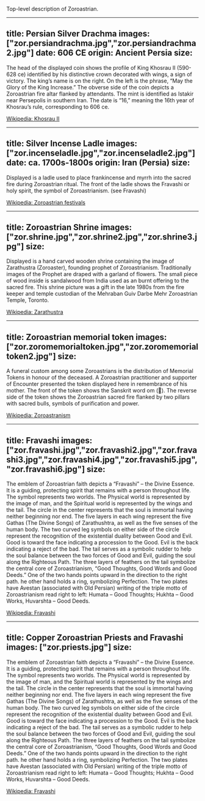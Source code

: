 Top-level description of Zoroastrian.

---
title: Persian Silver Drachma
images: ["zor.persiandrachma.jpg","zor.persiandrachma2.jpg"]
date: 606 CE
origin: Ancient Persia
size:
---
The head of the displayed coin shows the profile of King Khosrau II (590-628 ce) identified by his distinctive crown decorated with wings, a sign of victory. The king’s name is on the right. On the left is the phrase, “May the Glory of the King Increase.” The obverse side of the coin depicts a Zoroastrian fire altar flanked by attendants. The mint is identified as Istakir near Persepolis in southern Iran. The date is “16,” meaning the 16th year of Khosrau’s rule, corresponding to 606 ce.

[Wikipedia: Khosrau II](http://en.wikipedia.org/wiki/Khosrau_II)


---
title: Silver Incense Ladle
images: ["zor.incenseladle.jpg","zor.incenseladle2.jpg"]
date: ca. 1700s-1800s
origin: Iran (Persia)
size:
---
Displayed is a ladle used to place frankincense and myrrh into the sacred fire during Zoroastrian ritual. The front of the ladle shows the Fravashi or holy spirit, the symbol of Zoroastrianism. (see Fravashi)

[Wikipedia: Zoroastrian festivals](http://en.wikipedia.org/wiki/Zoroastrian_festivals)


---
title: Zoroastrian Shrine
images: ["zor.shrine.jpg","zor.shrine2.jpg","zor.shrine3.jpg"]
size:
---
Displayed is a hand carved wooden shrine containing the image of Zarathustra (Zoroaster), founding prophet of Zoroastrianism. Traditionally images of the Prophet are draped with a garland of flowers. The small piece of wood inside is sandalwood from India used as an burnt offering to the sacred fire. This shrine picture was a gift in the late 1980s from the fire keeper and temple custodian of the Mehraban Guiv Darbe Mehr Zoroastrian Temple, Toronto.

[Wikipedia: Zarathustra](http://en.wikipedia.org/wiki/Zarathustra)


---
title: Zoroastrian memorial token
images: ["zor.zoromemorialtoken.jpg","zor.zoromemorialtoken2.jpg"]
size:
---
A funeral custom among some Zoroastrians is the distribution of Memorial Tokens in honour of the deceased. A Zoroastrian practitioner and supporter of Encounter presented the token displayed here in remembrance of his mother. The front of the token shows the Sanskrit word om (). The reverse side of the token shows the Zoroastrian sacred fire flanked by two pillars with sacred bulls, symbols of purification and power.

[Wikipedia: Zoroastranism](http://en.wikipedia.org/wiki/Zoroastranism)


---
title: Fravashi
images: ["zor.fravashi.jpg","zor.fravashi2.jpg","zor.fravashi3.jpg","zor.fravashi4.jpg","zor.fravashi5.jpg","zor.fravashi6.jpg"]
size:
---
The emblem of Zoroastrian faith depicts a “Fravashi” – the Divine Essence. It is a guiding, protecting spirit that remains with a person throughout life. The symbol represents two worlds. The Physical world is represented by the image of man, and the Spiritual world is represented by the wings and the tail. The circle in the center represents that the soul is immortal having neither beginning nor end. The five layers in each wing represent the five Gathas (The Divine Songs) of Zarathushtra, as well as the five senses of the human body. The two curved leg symbols on either side of the circle represent the recognition of the existential duality between Good and Evil. Good is toward the face indicating a procession to the Good. Evil is the back indicating a reject of the bad. The tail serves as a symbolic rudder to help the soul balance between the two forces of Good and Evil, guiding the soul along the Righteous Path. The three layers of feathers on the tail symbolize the central core of Zoroastrianism, “Good Thoughts, Good Words and Good Deeds.” One of the two hands points upward in the direction to the right path. he other hand holds a ring, symbolizing Perfection. The two plates have Avestan (associated with Old Persian) writing of the triple motto of Zoroastrianism read right to left: Humata – Good Thoughts; Hukhta – Good Works, Huvarshta – Good Deeds.

[Wikipedia: Fravashi](http://en.wikipedia.org/wiki/Fravashi)


---
title: Copper Zoroastrian Priests and Fravashi
images: ["zor.priests.jpg"]
size:
---
The emblem of Zoroastrian faith depicts a “Fravashi” – the Divine Essence. It is a guiding, protecting spirit that remains with a person throughout life. The symbol represents two worlds. The Physical world is represented by the image of man, and the Spiritual world is represented by the wings and the tail. The circle in the center represents that the soul is immortal having neither beginning nor end. The five layers in each wing represent the five Gathas (The Divine Songs) of Zarathushtra, as well as the five senses of the human body. The two curved leg symbols on either side of the circle represent the recognition of the existential duality between Good and Evil. Good is toward the face indicating a procession to the Good. Evil is the back indicating a reject of the bad. The tail serves as a symbolic rudder to help the soul balance between the two forces of Good and Evil, guiding the soul along the Righteous Path. The three layers of feathers on the tail symbolize the central core of Zoroastrianism, “Good Thoughts, Good Words and Good Deeds.” One of the two hands points upward in the direction to the right path. he other hand holds a ring, symbolizing Perfection. The two plates have Avestan (associated with Old Persian) writing of the triple motto of Zoroastrianism read right to left: Humata – Good Thoughts; Hukhta – Good Works, Huvarshta – Good Deeds.

[Wikipedia: Fravashi](http://en.wikipedia.org/wiki/Fravashi)


